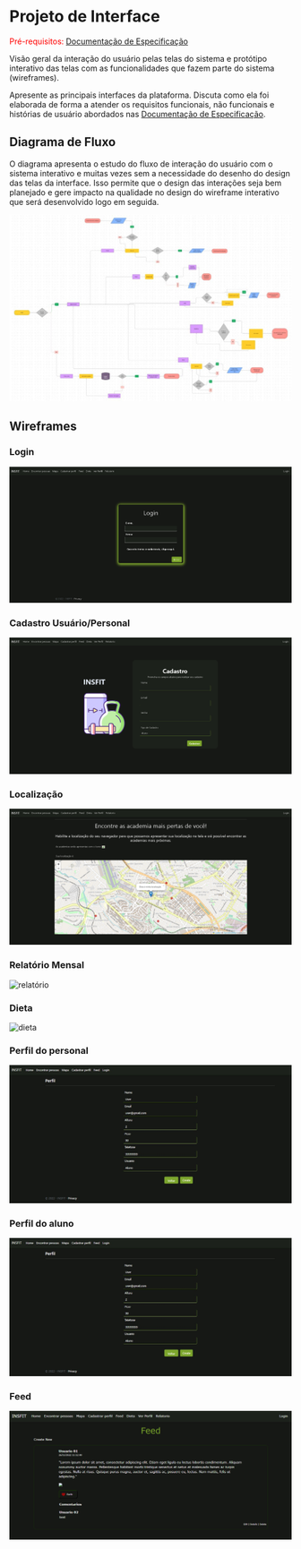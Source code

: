 
# Projeto de Interface

<span style="color:red">Pré-requisitos: <a href="2-Especificação do Projeto.md"> Documentação de Especificação</a></span>

Visão geral da interação do usuário pelas telas do sistema e protótipo interativo das telas com as funcionalidades que fazem parte do sistema (wireframes).

 Apresente as principais interfaces da plataforma. Discuta como ela foi elaborada de forma a atender os requisitos funcionais, não funcionais e histórias de usuário abordados nas <a href="2-Especificação do Projeto.md"> Documentação de Especificação</a>.

## Diagrama de Fluxo

O diagrama apresenta o estudo do fluxo de interação do usuário com o sistema interativo e  muitas vezes sem a necessidade do desenho do design das telas da interface. Isso permite que o design das interações seja bem planejado e gere impacto na qualidade no design do wireframe interativo que será desenvolvido logo em seguida.



![Diagrama de Fluxo](img/Diagrama%20de%20Fluxo.jpeg)


## Wireframes

### Login
![login](img/LoginOfficial.png)

### Cadastro Usuário/Personal
![cadastro](img/CadastroOfficial.png)

### Localização

![mapa](img/MapaOfficial.png)

### Relatório Mensal

![relatório](img/home.Relat%C3%B3rio.jpg)

### Dieta

![dieta](img/***.jpg)

### Perfil do personal
![personal](img/PERFIL.jpg)

### Perfil do aluno
![aluno](img/PERFIL.jpg)

### Feed
![feed](img/PublicacoesFeed.png)

